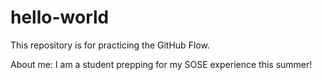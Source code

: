 # hello-world
This repository is for practicing the GitHub Flow.

About me:
I am a student prepping for my SOSE experience this summer!
